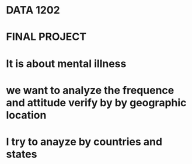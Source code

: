 # DATA 1202
# FINAL PROJECT
# It is about mental illness
# we want to analyze the frequence and attitude verify by by geographic location
# I try to anayze by countries and states 
